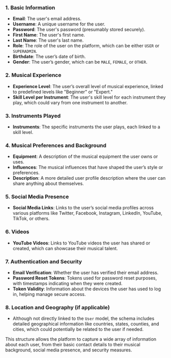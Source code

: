 ### 1. **Basic Information**
- **Email**: The user's email address.
- **Username**: A unique username for the user.
- **Password**: The user's password (presumably stored securely).
- **First Name**: The user's first name.
- **Last Name**: The user's last name.
- **Role**: The role of the user on the platform, which can be either `USER` or `SUPERADMIN`.
- **Birthdate**: The user’s date of birth.
- **Gender**: The user’s gender, which can be `MALE`, `FEMALE`, or `OTHER`.

### 2. **Musical Experience**
- **Experience Level**: The user’s overall level of musical experience, linked to predefined levels like "Beginner" or "Expert."
- **Skill Level per Instrument**: The user's skill level for each instrument they play, which could vary from one instrument to another.

### 3. **Instruments Played**
- **Instruments**: The specific instruments the user plays, each linked to a skill level.

### 4. **Musical Preferences and Background**
- **Equipment**: A description of the musical equipment the user owns or uses.
- **Influences**: The musical influences that have shaped the user’s style or preferences.
- **Description**: A more detailed user profile description where the user can share anything about themselves.

### 5. **Social Media Presence**
- **Social Media Links**: Links to the user’s social media profiles across various platforms like Twitter, Facebook, Instagram, LinkedIn, YouTube, TikTok, or others.

### 6. **Videos**
- **YouTube Videos**: Links to YouTube videos the user has shared or created, which can showcase their musical talent.

### 7. **Authentication and Security**
- **Email Verification**: Whether the user has verified their email address.
- **Password Reset Tokens**: Tokens used for password reset purposes, with timestamps indicating when they were created.
- **Token Validity**: Information about the devices the user has used to log in, helping manage secure access.

### 8. **Location and Geography (if applicable)**
- Although not directly linked to the `User` model, the schema includes detailed geographical information like countries, states, counties, and cities, which could potentially be related to the user if needed.

This structure allows the platform to capture a wide array of information about each user, from their basic contact details to their musical background, social media presence, and security measures.